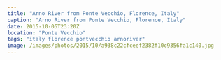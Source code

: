 ```yaml
---
title: "Arno River from Ponte Vecchio, Florence, Italy"
caption: "Arno River from Ponte Vecchio, Florence, Italy"
date: 2015-10-05T23:20Z
location: "Ponte Vecchio"
tags: "italy florence pontvecchio arnoriver"
image: /images/photos/2015/10/a938c22cfceef2382f10c9356fa1c140.jpg
---
```

